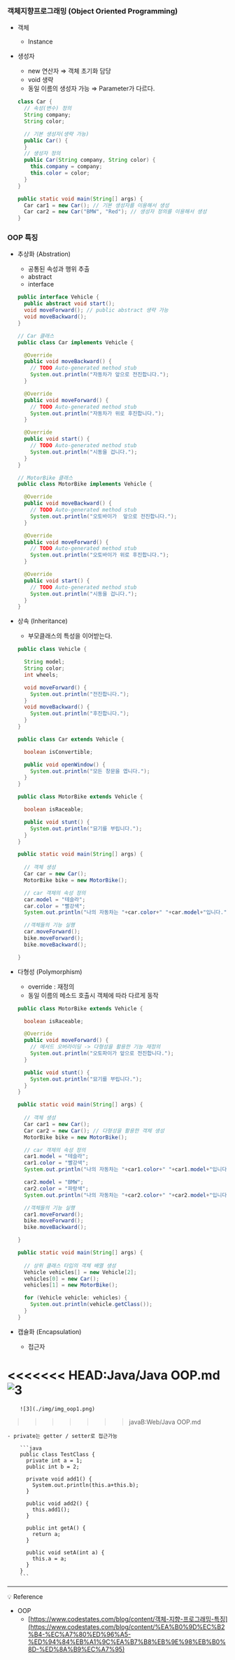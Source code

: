### 객체지향프로그래밍 (Object Oriented Programming)

- 객체
    - Instance
- 생성자
    - new 연산자 ⇒ 객체 초기화 담당
    - void 생략
    - 동일 이름의 생성자 가능 ⇒ Parameter가 다르다.
    
    ```java
    class Car {
      // 속성(변수) 정의 
      String company;
      String color;
    
      // 기본 생성자(생략 가능)
      public Car() {
      }
      // 생성자 정의
      public Car(String company, String color) {
        this.company = company;
        this.color = color;
      }
    }
    ```
    
    ```java
    public static void main(String[] args) {
      Car car1 = new Car(); // 기본 생성자를 이용해서 생성 
      Car car2 = new Car("BMW", "Red"); // 생성자 정의를 이용해서 생성 
    }
    ```
    

### OOP 특징

- 추상화 (Abstration)
    - 공통된 속성과 행위 추출
    - abstract
    - interface
    
    ```java
    public interface Vehicle {
      public abstract void start();
      void moveForward(); // public abstract 생략 가능 
      void moveBackward();
    }
    ```
    
    ```java
    // Car 클래스 
    public class Car implements Vehicle {
    
      @Override
      public void moveBackward() {
        // TODO Auto-generated method stub
        System.out.println("자동차가 앞으로 전진합니다.");
      }
    
      @Override
      public void moveForward() {
        // TODO Auto-generated method stub
        System.out.println("자동차가 위로 후진합니다.");
      }
    
      @Override
      public void start() {
        // TODO Auto-generated method stub
        System.out.println("시동을 겁니다.");
      }
    }
    ```
    
    ```java
    // MotorBike 클래스 
    public class MotorBike implements Vehicle {
    
      @Override
      public void moveBackward() {
        // TODO Auto-generated method stub
        System.out.println("오토바이가  앞으로 전진합니다.");
      }
    
      @Override
      public void moveForward() {
        // TODO Auto-generated method stub
        System.out.println("오토바이가 위로 후진합니다.");
      }
    
      @Override
      public void start() {
        // TODO Auto-generated method stub
        System.out.println("시동을 겁니다.");
      }
    }
    ```
    
- 상속 (Inheritance)
    - 부모클래스의 특성을 이어받는다.
    
    ```java
    public class Vehicle {
    
      String model; 
      String color;
      int wheels; 
    
      void moveForward() {
        System.out.println("전진합니다.");
      }
      void moveBackward() {
        System.out.println("후진합니다.");
      }
    }
    ```
    
    ```java
    public class Car extends Vehicle {
    
      boolean isConvertible;
    
      public void openWindow() {
        System.out.println("모든 창문을 엽니다.");
      }
    }
    ```
    
    ```java
    public class MotorBike extends Vehicle {
    
      boolean isRaceable;
    
      public void stunt() {
        System.out.println("묘기를 부립니다.");
      }
    }
    ```
    
    ```java
    public static void main(String[] args) {
        
      // 객체 생성 
      Car car = new Car();
      MotorBike bike = new MotorBike();
    
      // car 객체의 속성 정의 
      car.model = "테슬라";
      car.color = "빨강색";
      System.out.println("나의 자동차는 "+car.color+" "+car.model+"입니다.");
    
      //객체들의 기능 실행 
      car.moveForward();
      bike.moveForward();
      bike.moveBackward();
    
    }
    ```
    
- 다형성 (Polymorphism)
    - override : 재정의
    - 동일 이름의 메소드 호출시 객체에 따라 다르게 동작
    
    ```java
    public class MotorBike extends Vehicle {
    
      boolean isRaceable;
    
      @Override
      public void moveForward() {
        // 메서드 오버라이딩 -> 다형성을 활용한 기능 재정의 
        System.out.println("오토파이가 앞으로 전진합니다.");
      }
    
      public void stunt() {
        System.out.println("묘기를 부립니다.");
      }
    }
    ```
    
    ```java
    public static void main(String[] args) {
        
      // 객체 생성 
      Car car1 = new Car();
      Car car2 = new Car(); // 다형성을 활용한 객체 생성 
      MotorBike bike = new MotorBike();
    
      // car 객체의 속성 정의 
      car1.model = "테슬라";
      car1.color = "빨강색";
      System.out.println("나의 자동차는 "+car1.color+" "+car1.model+"입니다.");
    
      car2.model = "BMW";
      car2.color = "파랑색";
      System.out.println("나의 자동차는 "+car2.color+" "+car2.model+"입니다.");
    
      //객체들의 기능 실행 
      car1.moveForward();
      bike.moveForward();
      bike.moveBackward();
    
    }
    ```
    
    ```java
    public static void main(String[] args) {
        
      // 상위 클래스 타입의 객체 배열 생성 
      Vehicle vehicles[] = new Vehicle[2];
      vehicles[0] = new Car();
      vehicles[1] = new MotorBike(); 
    
      for (Vehicle vehicle: vehicles) {
        System.out.println(vehicle.getClass());
      }
    }
    ```
    
- 캡슐화 (Encapsulation)
    - 접근자
        
<<<<<<< HEAD:Java/Java OOP.md
        ![3](https://github.com/DaSeul-Seo/DataEngineering_Study/assets/67898022/4b6d8f31-f479-4401-acaa-5f97233d6bb9)
=======
        ![3](./img/img_oop1.png)
>>>>>>> javaB:Web/Java OOP.md

    - private는 getter / setter로 접근가능
        
        ```java
        public class TestClass {
          private int a = 1;
          public int b = 2;
        
          private void add1() {
            System.out.println(this.a+this.b);
          }
        
          public void add2() {
            this.add1();
          }
        
          public int getA() {
            return a;
          }
        
          public void setA(int a) {
            this.a = a;
          }
        }
        ```
        
--------------
<aside>
💡 Reference

</aside>

- OOP
    - [https://www.codestates.com/blog/content/객체-지향-프로그래밍-특징](https://www.codestates.com/blog/content/%EA%B0%9D%EC%B2%B4-%EC%A7%80%ED%96%A5-%ED%94%84%EB%A1%9C%EA%B7%B8%EB%9E%98%EB%B0%8D-%ED%8A%B9%EC%A7%95)

